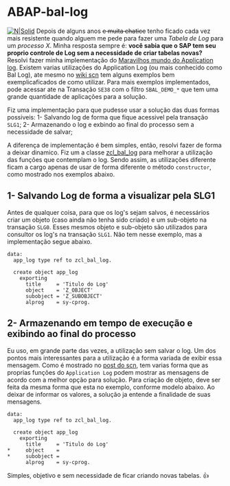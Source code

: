# ABAP-bal-log

[![N|Solid](https://wiki.scn.sap.com/wiki/download/attachments/1710/ABAP%20Development.png?version=1&modificationDate=1446673897000&api=v2)](https://www.sap.com/brazil/developer.html)
Depois de alguns anos ~~e muita chatice~~ tenho ficado cada vez mais resistente quando alguem me pede para fazer uma _Tabela de Log_ para um _processo X_. Minha resposta sempre é: **você sabia que o SAP tem seu proprio controle de Log sem a necessidade de criar tabelas novas?**
Resolvi fazer minha implementação do [Maravilhos mundo do Application log](https://abapinho.com/2009/09/application-log/). Existem varias utilizações do Application Log (ou mais conhecido como Bal Log), ate mesmo no [wiki scn](https://wiki.scn.sap.com/wiki/display/Snippets/Using+Application+Log) tem alguns exemplos bem exemplicaficados de como utilizar. Para mais exemplos implementados, pode acessar ate na Transação `SE38` com o filtro `SBAL_DEMO_*` que tem uma grande quantidade de aplicações para a solução.

Fiz uma implementação para que pudesse usar a solução das duas formas possiveis:
1- Salvando log de forma que fique acessivel pela transação `SLG1`;
2- Armazenando o log e exbindo ao final do processo sem a necessidade de salvar;

A diferença de implementação é bem simples, então, resolvi fazer de forma a deixar dinamico. Fiz um a classe [zcl_bal_log](https://github.com/edmilson-nascimento/Application-log-SAP-ABAP/blob/master/zcl_bal_log.abap) para melhorar a utilização das funções que contemplam o log. Sendo assim, as utilizações diferente ficam a cargo apenas de usar de forma diferente o método `constructor`, como mostrado nos exemplos abaixo.

## 1- Salvando Log de forma a visualizar pela SLG1 ##
Antes de qualquer coisa, para que os log's sejam salvos, é necessários criar um objeto (caso ainda não tenha sido criado) e um sub-objeto na transação `SLG0`. Esses mesmos objeto e sub-objeto são utilizados para consultor os log's na transação `SLG1`. Não tem nesse exemplo, mas a implementação segue abaixo.

```abap
data:
  app_log type ref to zcl_bal_log.

  create object app_log
    exporting
      title     = 'Titulo do Log'
      object    = 'Z_OBJECT'
      subobject = 'Z_SUBOBJECT'
      alprog    = sy-cprog.
```

## 2- Armazenando em tempo de execução e exibindo ao final do processo ##
Eu uso, em grande parte das vezes, a utilização sem salvar o log. Um dos pontos mais interessantes para a utilização é a forma variada de exibir essa mensagem. Como é mostrado no [post do scn](), tem varias forma que as proprias funções do `Application Log` podem mostrar as mensagens de acordo com a melhor opção para solução. 
Para criação de objeto, deve ser feita da mesma forma que esta no exemplo, conforme modelo abaixo. Ao deixar de informar os valores, a solução ja entende a finalidade de suas mensagens.
```abap
data:
  app_log type ref to zcl_bal_log.

  create object app_log
    exporting
      title     = 'Titulo do Log'
*     object    = 
*     subobject = 
      alprog    = sy-cprog.
```
Simples, objetivo e sem necessidade de ficar criando novas tabelas. :+1:
